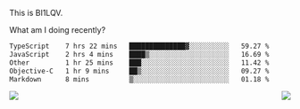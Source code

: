 This is BI1LQV.

What am I doing recently?

<!--START_SECTION:waka-->

```txt
TypeScript    7 hrs 22 mins   ██████████████▓░░░░░░░░░░   59.27 %
JavaScript    2 hrs 4 mins    ████▒░░░░░░░░░░░░░░░░░░░░   16.69 %
Other         1 hr 25 mins    ███░░░░░░░░░░░░░░░░░░░░░░   11.42 %
Objective-C   1 hr 9 mins     ██▒░░░░░░░░░░░░░░░░░░░░░░   09.27 %
Markdown      8 mins          ▒░░░░░░░░░░░░░░░░░░░░░░░░   01.18 %
```

<!--END_SECTION:waka-->
<img align="right" src="https://github-readme-stats.vercel.app/api?username=bi1lqv&show_icons=true&count_private=true">

<img src="https://metrics.lecoq.io/bi1lqv?template=classic&base.activity=0&base.community=0&base.repositories=0&base.metadata=0&isocalendar=1&base=header%2C%20activity%2C%20community%2C%20repositories%2C%20metadata&base.indepth=false&base.hireable=false&isocalendar=false&isocalendar.duration=full-year&config.timezone=Asia%2FShanghai">
